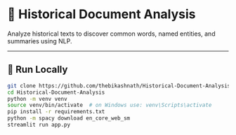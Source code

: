 # 📜 Historical Document Analysis

Analyze historical texts to discover common words, named entities, and summaries using NLP.

---

## 🚀 Run Locally

```bash
git clone https://github.com/thebikashnath/Historical-Document-Analysis.git
cd Historical-Document-Analysis
python -m venv venv
source venv/bin/activate  # on Windows use: venv\Scripts\activate
pip install -r requirements.txt
python -m spacy download en_core_web_sm
streamlit run app.py
